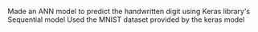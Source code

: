Made an ANN model to predict the handwritten digit using Keras library's Sequential model 
Used the MNIST dataset provided by the keras model
